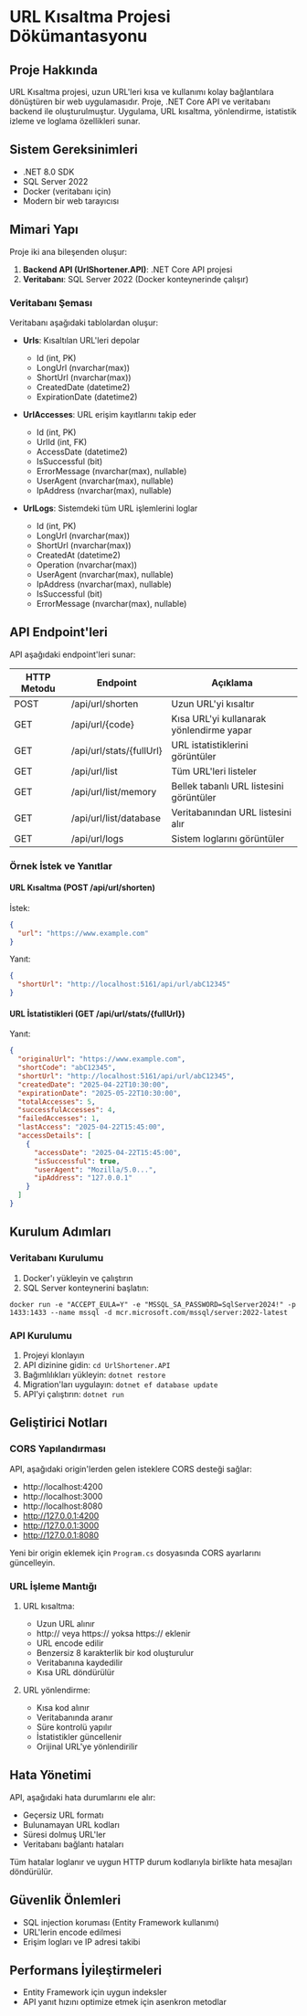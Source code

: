 # URL Kısaltma Projesi Dökümantasyonu

## Proje Hakkında

URL Kısaltma projesi, uzun URL'leri kısa ve kullanımı kolay bağlantılara dönüştüren bir web uygulamasıdır. Proje, .NET Core API ve veritabanı backend ile oluşturulmuştur. Uygulama, URL kısaltma, yönlendirme, istatistik izleme ve loglama özellikleri sunar.

## Sistem Gereksinimleri

- .NET 8.0 SDK
- SQL Server 2022
- Docker (veritabanı için)
- Modern bir web tarayıcısı

## Mimari Yapı

Proje iki ana bileşenden oluşur:

1. **Backend API (UrlShortener.API)**: .NET Core API projesi
2. **Veritabanı**: SQL Server 2022 (Docker konteynerinde çalışır)

### Veritabanı Şeması

Veritabanı aşağıdaki tablolardan oluşur:

- **Urls**: Kısaltılan URL'leri depolar
  - Id (int, PK)
  - LongUrl (nvarchar(max))
  - ShortUrl (nvarchar(max))
  - CreatedDate (datetime2)
  - ExpirationDate (datetime2)

- **UrlAccesses**: URL erişim kayıtlarını takip eder
  - Id (int, PK)
  - UrlId (int, FK)
  - AccessDate (datetime2)
  - IsSuccessful (bit)
  - ErrorMessage (nvarchar(max), nullable)
  - UserAgent (nvarchar(max), nullable)
  - IpAddress (nvarchar(max), nullable)

- **UrlLogs**: Sistemdeki tüm URL işlemlerini loglar
  - Id (int, PK)
  - LongUrl (nvarchar(max))
  - ShortUrl (nvarchar(max))
  - CreatedAt (datetime2)
  - Operation (nvarchar(max))
  - UserAgent (nvarchar(max), nullable)
  - IpAddress (nvarchar(max), nullable)
  - IsSuccessful (bit)
  - ErrorMessage (nvarchar(max), nullable)

## API Endpoint'leri

API aşağıdaki endpoint'leri sunar:

| HTTP Metodu | Endpoint | Açıklama |
|-------------|----------|----------|
| POST | /api/url/shorten | Uzun URL'yi kısaltır |
| GET | /api/url/{code} | Kısa URL'yi kullanarak yönlendirme yapar |
| GET | /api/url/stats/{fullUrl} | URL istatistiklerini görüntüler |
| GET | /api/url/list | Tüm URL'leri listeler |
| GET | /api/url/list/memory | Bellek tabanlı URL listesini görüntüler |
| GET | /api/url/list/database | Veritabanından URL listesini alır |
| GET | /api/url/logs | Sistem loglarını görüntüler |

### Örnek İstek ve Yanıtlar

#### URL Kısaltma (POST /api/url/shorten)

İstek:
```json
{
  "url": "https://www.example.com"
}
```

Yanıt:
```json
{
  "shortUrl": "http://localhost:5161/api/url/abC12345"
}
```

#### URL İstatistikleri (GET /api/url/stats/{fullUrl})

Yanıt:
```json
{
  "originalUrl": "https://www.example.com",
  "shortCode": "abC12345",
  "shortUrl": "http://localhost:5161/api/url/abC12345",
  "createdDate": "2025-04-22T10:30:00",
  "expirationDate": "2025-05-22T10:30:00",
  "totalAccesses": 5,
  "successfulAccesses": 4,
  "failedAccesses": 1,
  "lastAccess": "2025-04-22T15:45:00",
  "accessDetails": [
    {
      "accessDate": "2025-04-22T15:45:00",
      "isSuccessful": true,
      "userAgent": "Mozilla/5.0...",
      "ipAddress": "127.0.0.1"
    }
  ]
}
```

## Kurulum Adımları

### Veritabanı Kurulumu

1. Docker'ı yükleyin ve çalıştırın
2. SQL Server konteynerini başlatın:
```
docker run -e "ACCEPT_EULA=Y" -e "MSSQL_SA_PASSWORD=SqlServer2024!" -p 1433:1433 --name mssql -d mcr.microsoft.com/mssql/server:2022-latest
```

### API Kurulumu

1. Projeyi klonlayın
2. API dizinine gidin: `cd UrlShortener.API`
3. Bağımlılıkları yükleyin: `dotnet restore`
4. Migration'ları uygulayın: `dotnet ef database update`
5. API'yi çalıştırın: `dotnet run`

## Geliştirici Notları

### CORS Yapılandırması

API, aşağıdaki origin'lerden gelen isteklere CORS desteği sağlar:
- http://localhost:4200
- http://localhost:3000
- http://localhost:8080
- http://127.0.0.1:4200
- http://127.0.0.1:3000
- http://127.0.0.1:8080

Yeni bir origin eklemek için `Program.cs` dosyasında CORS ayarlarını güncelleyin.

### URL İşleme Mantığı

1. URL kısaltma:
   - Uzun URL alınır
   - http:// veya https:// yoksa https:// eklenir
   - URL encode edilir
   - Benzersiz 8 karakterlik bir kod oluşturulur
   - Veritabanına kaydedilir
   - Kısa URL döndürülür

2. URL yönlendirme:
   - Kısa kod alınır
   - Veritabanında aranır
   - Süre kontrolü yapılır
   - İstatistikler güncellenir
   - Orijinal URL'ye yönlendirilir

## Hata Yönetimi

API, aşağıdaki hata durumlarını ele alır:

- Geçersiz URL formatı
- Bulunamayan URL kodları
- Süresi dolmuş URL'ler
- Veritabanı bağlantı hataları

Tüm hatalar loglanır ve uygun HTTP durum kodlarıyla birlikte hata mesajları döndürülür.

## Güvenlik Önlemleri

- SQL injection koruması (Entity Framework kullanımı)
- URL'lerin encode edilmesi
- Erişim logları ve IP adresi takibi

## Performans İyileştirmeleri

- Entity Framework için uygun indeksler
- API yanıt hızını optimize etmek için asenkron metodlar 